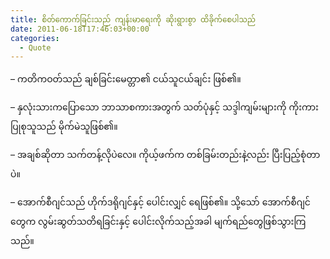```yaml
---
title: စိတ်ကောက်ခြင်းသည် ကျန်းမာရေးကို ဆိုးရွားစွာ ထိခိုက်စေပါသည်
date: 2011-06-18T17:46:03+00:00
categories:
  - Quote
---
```

&#8211; ကတိကဝတ်သည် ချစ်ခြင်းမေတ္တာ၏ ငယ်သူငယ်ချင်း ဖြစ်၏။
  
&#8211; နှလုံးသားကပြောသော ဘာသာစကားအတွက် သတ်ပုံနှင့် သဒ္ဒါကျမ်းများကို ကိုးကားပြုစုသူသည် မိုက်မဲသူဖြစ်၏။
  
&#8211; အချစ်ဆိုတာ သက်တန့်လိုပဲလေ။ ကိုယ့်ဖက်က တစ်ခြမ်းတည်းနဲ့လည်း ပြီးပြည့်စုံတာပဲ။
  
&#8211; အောက်စီဂျင်သည် ဟိုက်ဒရိုဂျင်နှင့် ပေါင်းလျှင် ရေဖြစ်၏။ သို့သော် အောက်စီဂျင်တွေက လွမ်းဆွတ်သတိရခြင်းနှင့် ပေါင်းလိုက်သည့်အခါ မျက်ရည်တွေဖြစ်သွားကြသည်။